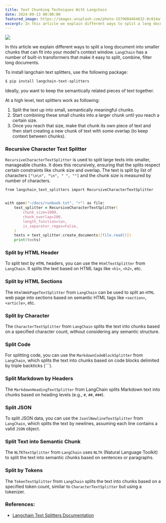 ```yaml
---
title: Text Chunking Techniques With Langchain
date: 2024-09-13 00:00:00
featured_image: https://images.unsplash.com/photo-1579004464832-0c014afa448c
excerpt: In this article we explain different ways to split a long document into smaller chunks that can fit into your model's context window. LangChain has a number of built-in transformers that make it easy to split, combine, filter, and otherwise manipulate documents.
---
```


![](https://images.unsplash.com/photo-1579004464832-0c014afa448c)

In this article we explain different ways to split a long document into smaller chunks that can fit into your model's context window. `LangChain` has a number of built-in transformers that make it easy to split, combine, filter long documents.

To install langchain text splitters, use the following package:

```zsh
$ pip install langchain-text-splitters
```

Ideally, you want to keep the semantically related pieces of text together.

At a high level, text splitters work as following:

1. Split the text up into small, semantically meaningful chunks.
2. Start combining these small chunks into a larger chunk until you reach a certain size.
3. Once you reach that size, make that chunk its own piece of text and then start creating a new chunk of text with some overlap (to keep context between chunks).


### Recursive Character Text Splitter

`RecursiveCharacterTextSplitter` is used to split large texts into smaller, manageable chunks. It does this recursively, ensuring that the splits respect certain constraints like chunk size and overlap. The text is split by list of characters `["\n\n", "\n", " ", ""]` and the chunk size is measured by number of characters.

```zsh
from langchain_text_splitters import RecursiveCharacterTextSplitter


with open("~/docs/runbook.txt", "r") as file:
	text_splitter = RecursiveCharacterTextSplitter(
		chunk_size=1000,
		chunk_overlap=200,
		length_function=len,
		is_separator_regex=False,
	)
	texts = text_splitter.create_documents([file.read()])
	print(texts)
```


### Split by HTML Header

To split text by `HTML` headers, you can use the `HtmlTextSplitter` from `LangChain`. It splits the text based on HTML tags like `<h1>`, `<h2>`, etc.


### Split by HTML Sections

The `HtmlWebPageTextSplitter` from `LangChain` can be used to split an `HTML` web page into sections based on semantic HTML tags like `<section>`, `<article>`, etc.


### Split by Character

The `CharacterTextSplitter` from `LangChain` splits the text into chunks based on a specified character count, without considering any semantic structure.


### Split Code

For splitting code, you can use the `MarkdownCodeBlockSplitter` from `LangChain`, which splits the text into chunks based on code blocks delimited by triple backticks (```).


### Split Markdown by Headers

The `MarkdownHeadingTextSplitter` from LangChain splits Markdown text into chunks based on heading levels (e.g., `#`, `##`, `###`).


### Split JSON

To split JSON data, you can use the `JsonlNewlineTextSplitter` from `LangChain`, which splits the text by newlines, assuming each line contains a valid `JSON` object.


### Split Text into Semantic Chunk

The `NLTKTextSplitter` from `LangChain` uses `NLTK` (Natural Language Toolkit) to split the text into semantic chunks based on sentences or paragraphs.


### Split by Tokens

The `TokenTextSplitter` from `LangChain` splits the text into chunks based on a specified token count, similar to `CharacterTextSplitter` but using a tokenizer.


### References:

- [Langchain Text Splitters Documentation](https://python.langchain.com/v0.1/docs/modules/data_connection/document_transformers/)
